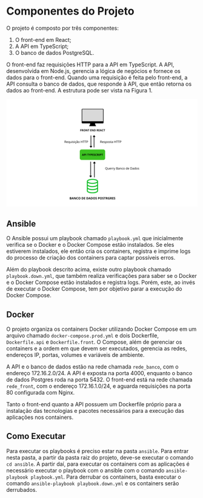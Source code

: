 # Componentes do Projeto

O projeto é composto por três componentes:

1. O front-end em React;
2. A API em TypeScript;
3. O banco de dados PostgreSQL.

O front-end faz requisições HTTP para a API em TypeScript. A API, desenvolvida em Node.js, gerencia a lógica de negócios e fornece os dados para o front-end. Quando uma requisição é feita pelo front-end, a API consulta o banco de dados, que responde à API, que então retorna os dados ao front-end. A estrutura pode ser vista na Figura 1.

![Figura 1: Componentes do Projeto (O Autor)](figura1.png)

## Ansible

O Ansible possui um playbook chamado `playbook.yml` que inicialmente verifica se o Docker e o Docker Compose estão instalados. Se eles estiverem instalados, ele então cria os containers, registra e imprime logs do processo de criação dos containers para captar possíveis erros.

Além do playbook descrito acima, existe outro playbook chamado `playbook.down.yml`, que também realiza verificações para saber se o Docker e o Docker Compose estão instalados e registra logs. Porém, este, ao invés de executar o Docker Compose, tem por objetivo parar a execução do Docker Compose.

## Docker

O projeto organiza os containers Docker utilizando Docker Compose em um arquivo chamado `docker-compose.prod.yml` e dois Dockerfile, `Dockerfile.api` e `Dockerfile.front`. O Compose, além de gerenciar os containers e a ordem em que devem ser executados, gerencia as redes, endereços IP, portas, volumes e variáveis de ambiente.

A API e o banco de dados estão na rede chamada `rede_banco`, com o endereço 172.16.2.0/24. A API é exposta na porta 4000, enquanto o banco de dados Postgres roda na porta 5432. O front-end está na rede chamada `rede_front`, com o endereço 172.16.1.0/24, e aguarda requisições na porta 80 configurada com Nginx.

Tanto o front-end quanto a API possuem um Dockerfile próprio para a instalação das tecnologias e pacotes necessários para a execução das aplicações nos containers.

## Como Executar

Para executar os playbooks é preciso estar na pasta `ansible`. Para entrar nesta pasta, a partir da pasta raiz do projeto, deve-se executar o comando `cd ansible`. A partir daí, para executar os containers com as aplicações é necessário executar o playbook com o ansible com o comando `ansible-playbook playbook.yml`. Para derrubar os containers, basta executar o comando `ansible-playbook playbook.down.yml` e os containers serão derrubados.
